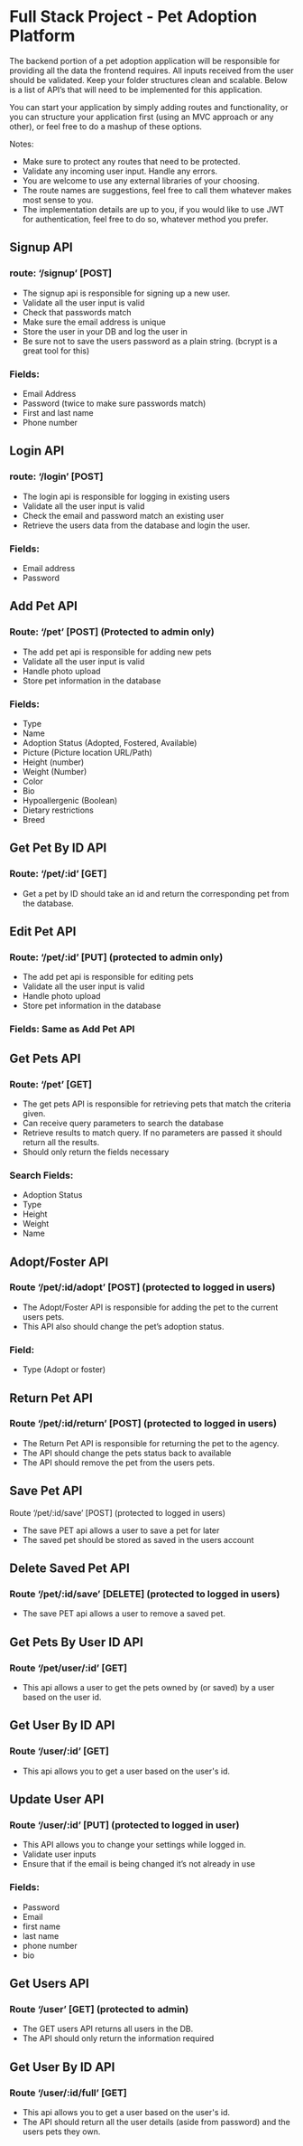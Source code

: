 # Full Stack Project - Pet Adoption Platform

The backend portion of a pet adoption application will be responsible for providing all the data the frontend requires. All inputs received from the user should be validated. Keep your folder structures clean and scalable. Below is a list of API’s that will need to be implemented for this application.

You can start your application by simply adding routes and functionality, or you can structure your application first (using an MVC approach or any other), or feel free to do a mashup of these options. 

Notes:
-	Make sure to protect any routes that need to be protected. 
-	Validate any incoming user input. Handle any errors.
-	You are welcome to use any external libraries of your choosing. 
-	The route names are suggestions, feel free to call them whatever makes most sense to you.
-	The implementation details are up to you, if you would like to use JWT for authentication, feel free to do so, whatever method you prefer.
## Signup API
### route: ‘/signup’ [POST]
-	The signup api is responsible for signing up a new user. 
-	Validate all the user input is valid
-	Check that passwords match
-	Make sure the email address is unique 
-	Store the user in your DB and log the user in
-	Be sure not to save the users password as a plain string. (bcrypt is a great tool for this)
### Fields:
-	Email Address
-	Password (twice to make sure passwords match)
-	First and last name
-	Phone number
## Login API
### route: ‘/login’ [POST]
-	The login api is responsible for logging in existing users
-	Validate all the user input is valid
-	Check the email and password match an existing user
-	Retrieve the users data from the database and login the user.
### Fields: 
-	Email address 
-	Password
## Add Pet API
### Route: ‘/pet’ [POST] (Protected to admin only)
-	The add pet api is responsible for adding new pets
-	Validate all the user input is valid
-	Handle photo upload
-	Store pet information in the database
### Fields: 
-	Type 
-	Name
-	Adoption Status (Adopted, Fostered, Available)
-	Picture (Picture location URL/Path)
-	Height (number)
-	Weight (Number)
-	Color
-	Bio
-	Hypoallergenic (Boolean)
-	Dietary restrictions
-	Breed
## Get Pet By ID API
### Route: ‘/pet/:id’ [GET]
-	Get a pet by ID should take an id and return the corresponding pet from the database. 
## Edit Pet API
### Route: ‘/pet/:id’ [PUT] (protected to admin only)
-	The add pet api is responsible for editing pets
-	Validate all the user input is valid
-	Handle photo upload
-	Store pet information in the database
### Fields: Same as Add Pet API
## Get Pets API
### Route: ‘/pet’ [GET] 
-	The get pets API is responsible for retrieving pets that match the criteria given.
-	Can receive query parameters to search the database
-	Retrieve results to match query. If no parameters are passed it should return all the results.
-	Should only return the fields necessary 
### Search Fields: 
-	Adoption Status
-	Type
-	Height
-	Weight
-	Name
## Adopt/Foster API
### Route ‘/pet/:id/adopt’ [POST] (protected to logged in users)
-	The Adopt/Foster API is responsible for adding the pet to the current users pets.
-	This API also should change the pet’s adoption status.
### Field: 
-	Type (Adopt or foster)
## Return Pet API
### Route ‘/pet/:id/return’ [POST] (protected to logged in users)
-	The Return Pet API is responsible for returning the pet to the agency. 
-	The API should change the pets status back to available
-	The API should remove the pet from the users pets.
## Save Pet API
Route ‘/pet/:id/save’ [POST] (protected to logged in users)
-	The save PET api allows a user to save a pet for later
-	The saved pet should be stored as saved in the users account
## Delete Saved Pet API
### Route ‘/pet/:id/save’ [DELETE] (protected to logged in users)
-	The save PET api allows a user to remove a saved pet.
## Get Pets By User ID API
### Route ‘/pet/user/:id’ [GET]
-	This api allows a user to get the pets owned by (or saved) by a user based on the user id.
## Get User By ID API
### Route ‘/user/:id’ [GET]
-	This api allows you to get a user based on the user's id.
## Update User API
### Route ‘/user/:id’ [PUT] (protected to logged in user)
-	This API allows you to change your settings while logged in.
-	Validate user inputs
-	Ensure that if the email is being changed it’s not already in use
### Fields:
-	Password
-	Email
-	first name
-	last name
-	phone number
-	bio
## Get Users API
### Route ‘/user’ [GET] (protected to admin)
-	The GET users API returns all users in the DB.
-	The API should only return the information required
## Get User By ID API
### Route ‘/user/:id/full’ [GET]
-	This api allows you to get a user based on the user's id. 
-	The API should return all the user details (aside from password) and the users pets they own.